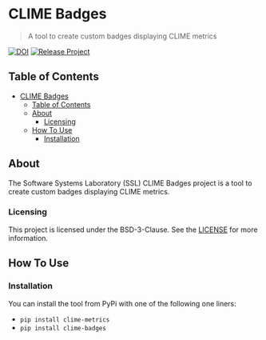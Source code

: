 # CLIME Badges

> A tool to create custom badges displaying CLIME metrics

[![DOI](https://zenodo.org/badge/DOI/10.5281/zenodo.6477908.svg)](https://doi.org/10.5281/zenodo.6477908)
[![Release Project](https://github.com/SoftwareSystemsLaboratory/clime-badges/actions/workflows/release.yml/badge.svg)](https://github.com/SoftwareSystemsLaboratory/clime-badges/actions/workflows/release.yml)

## Table of Contents

- [CLIME Badges](#clime-badges)
  - [Table of Contents](#table-of-contents)
  - [About](#about)
    - [Licensing](#licensing)
  - [How To Use](#how-to-use)
    - [Installation](#installation)

## About

The Software Systems Laboratory (SSL) CLIME Badges project is a tool to create custom badges displaying CLIME metrics.

### Licensing

This project is licensed under the BSD-3-Clause. See the [LICENSE](LICENSE) for more information.

## How To Use

### Installation

You can install the tool from PyPi with one of the following one liners:

- `pip install clime-metrics`
- `pip install clime-badges`
